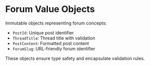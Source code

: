 # Forum Value Objects

Immutable objects representing forum concepts:

- `PostId`: Unique post identifier
- `ThreadTitle`: Thread title with validation
- `PostContent`: Formatted post content
- `ForumSlug`: URL-friendly forum identifier

These objects ensure type safety and encapsulate validation rules.